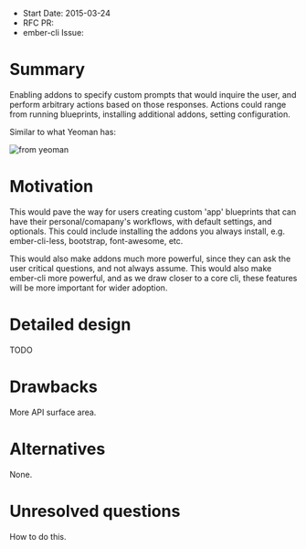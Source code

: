 - Start Date: 2015-03-24
- RFC PR: 
- ember-cli Issue: 

# Summary

Enabling addons to specify custom prompts that would inquire the user, and perform arbitrary actions based on those responses. Actions could range from running blueprints, installing additional addons, setting configuration.

Similar to what Yeoman has:

![from yeoman](http://yeoman.io/assets/img/codelab/image_8.5a17.png)

# Motivation

This would pave the way for users creating custom 'app' blueprints that can have their personal/comapany's workflows, with default settings, and optionals. This could include installing the addons you always install, e.g. ember-cli-less, bootstrap, font-awesome, etc.

This would also make addons much more powerful, since they can ask the user critical questions, and not always assume. This would also make ember-cli more powerful, and as we draw closer to a core cli, these features will be more important for wider adoption.

# Detailed design

TODO

# Drawbacks

More API surface area.

# Alternatives

None.

# Unresolved questions

How to do this.
